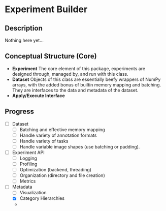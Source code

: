 # Experiment Builder

Description
---
Nothing here yet...

## Conceptual Structure (Core)

- **Experiment** The core element of this package, experiments are designed through, managed by, and run with this class.  
- **Dataset** Objects of this class are essentially beefy wrappers of NumPy arrays, with the added bonus of builtin memory mapping and batching. They are interfaces to the data and metadata of the dataset.
- **Apply/Execute Interface** 

## Progress

- [ ] Dataset
    - [ ] Batching and effective memory mapping
    - [ ] Handle variety of annotation formats
    - [ ] Handle variety of tasks
    - [ ] Handle variable image shapes (use batching or padding).

- [ ] Experiment API
    - [ ] Logging
    - [ ] Profiling
    - [ ] Optimization (backend, threading)
    - [ ] Organization (directory and file creation)
    - [ ] Metrics

- [ ] Metadata
    - [ ] Visualization
    - [x] Category Hierarchies
    - 
    